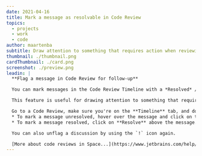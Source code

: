 ```yaml
---
date: 2021-04-16
title: Mark a message as resolvable in Code Review
topics:
  - projects
  - work
  - code
author: maartenba
subtitle: Draw attention to something that requires action when reviewing code
thumbnail: ./thumbnail.png
cardThumbnail: ./card.png
screenshot: ./preview.png
leadin: |
  **Flag a message in Code Review for follow-up**

  You can mark messages in the Code Review Timeline with a *Resolved* / *Unresolved* status.

  This feature is useful for drawing attention to something that requires action. Space will not let you close the code review until all issues are resolved.

  Go to a Code Review, make sure you're on the **Timeline** tab, and do one of the following:
  * To mark a message unresolved, hover over the message and click on the `!` icon.
  * To mark a message resolved, click on **Resolve** above the message.

  You can also unflag a discussion by using the `!` icon again.

  [More about code reviews in Space...](https://www.jetbrains.com/help/space/review-code.html)
---
```


